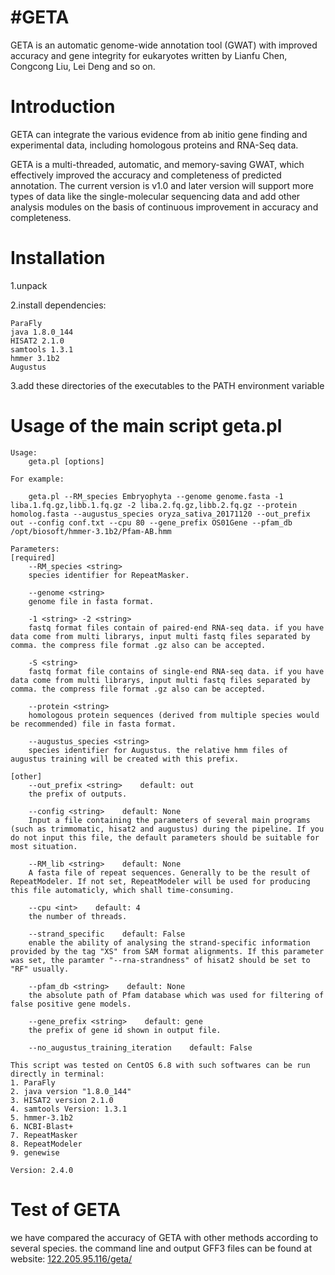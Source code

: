 #GETA
============
GETA is an automatic genome-wide annotation tool (GWAT) with improved accuracy and gene integrity for eukaryotes written by Lianfu Chen, Congcong Liu, Lei Deng and so on.

Introduction
============
GETA can integrate the various evidence from ab initio gene finding and experimental data, including homologous proteins and RNA-Seq data.

GETA is a multi-threaded, automatic, and memory-saving GWAT, which effectively improved the accuracy and completeness of predicted annotation. The current version is v1.0 and later version will support more types of data like the single-molecular sequencing data and add other analysis modules on the basis of continuous improvement in accuracy and completeness.

Installation
============
1.unpack

2.install dependencies:

    ParaFly
    java 1.8.0_144
    HISAT2 2.1.0
    samtools 1.3.1
    hmmer 3.1b2
    Augustus

3.add these directories of the executables to the PATH environment variable

Usage of the main script geta.pl
=================
    Usage:
        geta.pl [options]

    For example:

        geta.pl --RM_species Embryophyta --genome genome.fasta -1 liba.1.fq.gz,libb.1.fq.gz -2 liba.2.fq.gz,libb.2.fq.gz --protein homolog.fasta --augustus_species oryza_sativa_20171120 --out_prefix out --config conf.txt --cpu 80 --gene_prefix OS01Gene --pfam_db /opt/biosoft/hmmer-3.1b2/Pfam-AB.hmm

    Parameters:
    [required]
        --RM_species <string>
        species identifier for RepeatMasker.

	    --genome <string>
	    genome file in fasta format.

	    -1 <string> -2 <string>
	    fastq format files contain of paired-end RNA-seq data. if you have data come from multi librarys, input multi fastq files separated by comma. the compress file format .gz also can be accepted.

	    -S <string>
		fastq format file contains of single-end RNA-seq data. if you have data come from multi librarys, input multi fastq files separated by comma. the compress file format .gz also can be accepted.

		--protein <string>
	    homologous protein sequences (derived from multiple species would be recommended) file in fasta format.

		--augustus_species <string>
		species identifier for Augustus. the relative hmm files of augustus training will be created with this prefix.

	[other]
		--out_prefix <string>    default: out
		the prefix of outputs.

		--config <string>    default: None
		Input a file containing the parameters of several main programs (such as trimmomatic, hisat2 and augustus) during the pipeline. If you do not input this file, the default parameters should be suitable for most situation.
    
		--RM_lib <string>    default: None
		A fasta file of repeat sequences. Generally to be the result of RepeatModeler. If not set, RepeatModeler will be used for producing this file automaticly, which shall time-consuming.

		--cpu <int>    default: 4
		the number of threads.

		--strand_specific    default: False
		enable the ability of analysing the strand-specific information provided by the tag "XS" from SAM format alignments. If this parameter was set, the paramter "--rna-strandness" of hisat2 should be set to "RF" usually.

	    --pfam_db <string>    default: None
		the absolute path of Pfam database which was used for filtering of false positive gene models.

		--gene_prefix <string>    default: gene
		the prefix of gene id shown in output file.

		--no_augustus_training_iteration    default: False

	This script was tested on CentOS 6.8 with such softwares can be run directly in terminal:
	1. ParaFly
	2. java version "1.8.0_144"
	3. HISAT2 version 2.1.0
	4. samtools Version: 1.3.1
	5. hmmer-3.1b2
	6. NCBI-Blast+
	7. RepeatMasker
	8. RepeatModeler
	9. genewise

	Version: 2.4.0

Test of GETA
============
we have compared the accuracy of GETA with other methods according to several species. the command line and output GFF3 files can be found at website: <a href="http://122.205.95.116/geta/" target="_noblank">122.205.95.116/geta/</a>
